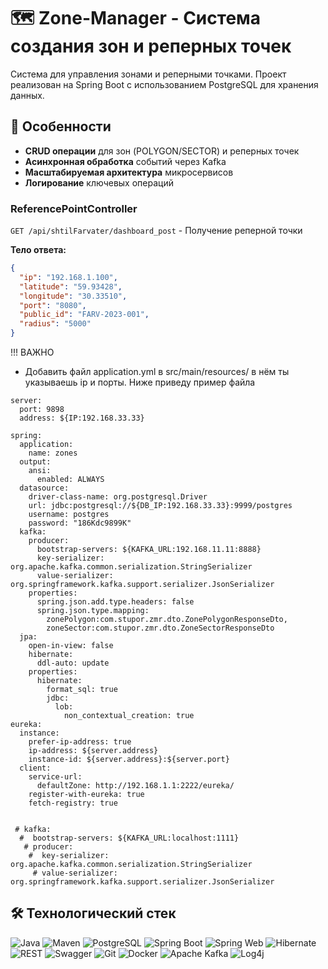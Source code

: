 # 🗺️ Zone-Manager - Система создания зон и реперных точек

Система для управления зонами и реперными точками. Проект реализован на Spring Boot с использованием PostgreSQL для хранения данных.

## 🌟 Особенности
- **CRUD операции** для зон (POLYGON/SECTOR) и реперных точек
- **Асинхронная обработка** событий через Kafka
- **Масштабируемая архитектура** микросервисов
- **Логирование** ключевых операций

### ReferencePointController
`GET /api/shtilFarvater/dashboard_post` - Получение реперной точки

**Тело ответа:**
```json
{
  "ip": "192.168.1.100",
  "latitude": "59.93428",
  "longitude": "30.33510",
  "port": "8080",
  "public_id": "FARV-2023-001",
  "radius": "5000"
}
```

!!! ВАЖНО
- Добавить файл application.yml в src/main/resources/ в нём ты указываешь ip и порты.
Ниже приведу пример файла
```
server:
  port: 9898
  address: ${IP:192.168.33.33}

spring:
  application:
    name: zones
  output:
    ansi:
      enabled: ALWAYS
  datasource:
    driver-class-name: org.postgresql.Driver
    url: jdbc:postgresql://${DB_IP:192.168.33.33}:9999/postgres
    username: postgres
    password: "186Kdc9899K"
  kafka:
    producer:
      bootstrap-servers: ${KAFKA_URL:192.168.11.11:8888}
      key-serializer: org.apache.kafka.common.serialization.StringSerializer
      value-serializer: org.springframework.kafka.support.serializer.JsonSerializer
    properties:
      spring.json.add.type.headers: false
      spring.json.type.mapping:
        zonePolygon:com.stupor.zmr.dto.ZonePolygonResponseDto,
        zoneSector:com.stupor.zmr.dto.ZoneSectorResponseDto
  jpa:
    open-in-view: false
    hibernate:
      ddl-auto: update
    properties:
      hibernate:
        format_sql: true
        jdbc:
          lob:
            non_contextual_creation: true
eureka:
  instance:
    prefer-ip-address: true
    ip-address: ${server.address}
    instance-id: ${server.address}:${server.port}
  client:
    service-url:
      defaultZone: http://192.168.1.1:2222/eureka/
    register-with-eureka: true
    fetch-registry: true


 # kafka:
  #  bootstrap-servers: ${KAFKA_URL:localhost:1111}
   # producer:
    #  key-serializer: org.apache.kafka.common.serialization.StringSerializer
     # value-serializer: org.springframework.kafka.support.serializer.JsonSerializer
```
## 🛠️ Технологический стек
![Java](https://img.shields.io/badge/Java-ED8B00?style=for-the-badge&logo=openjdk&logoColor=white)
![Maven](https://img.shields.io/badge/Maven-C71A36?style=for-the-badge&logo=apachemaven&logoColor=white)
![PostgreSQL](https://img.shields.io/badge/PostgreSQL-4169E1?style=for-the-badge&logo=postgresql&logoColor=white)
![Spring Boot](https://img.shields.io/badge/Spring_Boot-6DB33F?style=for-the-badge&logo=springboot&logoColor=white)
![Spring Web](https://img.shields.io/badge/Spring_Web-6DB33F?style=for-the-badge&logo=spring&logoColor=white)
![Hibernate](https://img.shields.io/badge/Hibernate-59666C?style=for-the-badge&logo=hibernate&logoColor=white)
![REST](https://img.shields.io/badge/REST-FF6C37?style=for-the-badge&logo=rest&logoColor=white)
![Swagger](https://img.shields.io/badge/Swagger-85EA2D?style=for-the-badge&logo=swagger&logoColor=black)
![Git](https://img.shields.io/badge/Git-F05032?style=for-the-badge&logo=git&logoColor=white)
![Docker](https://img.shields.io/badge/Docker-2496ED?style=for-the-badge&logo=docker&logoColor=white)
![Apache Kafka](https://img.shields.io/badge/Apache_Kafka-231F20?style=for-the-badge&logo=apachekafka&logoColor=white)
![Log4j](https://img.shields.io/badge/Log4j-1F1F1F?style=for-the-badge&logo=apache&logoColor=white)
